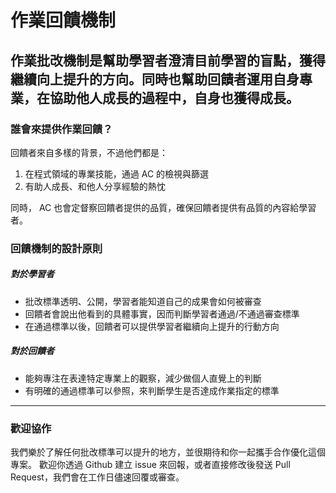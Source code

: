 # 作業回饋機制
作業批改機制是幫助學習者澄清目前學習的盲點，獲得繼續向上提升的方向。同時也幫助回饋者運用自身專業，在協助他人成長的過程中，自身也獲得成長。
---
### 誰會來提供作業回饋？
回饋者來自多樣的背景，不過他們都是：
1. 在程式領域的專業技能，通過 AC 的檢視與篩選
2. 有助人成長、和他人分享經驗的熱忱

同時， AC 也會定督察回饋者提供的品質，確保回饋者提供有品質的內容給學習者。

### 回饋機制的設計原則

##### 對於學習者
* 批改標準透明、公開，學習者能知道自己的成果會如何被審查
* 回饋者會說出他看到的具體事實，因而判斷學習者通過/不通過審查標準
* 在通過標準以後，回饋者可以提供學習者繼續向上提升的行動方向

##### 對於回饋者
* 能夠專注在表達特定專業上的觀察，減少做個人直覺上的判斷
* 有明確的通過標準可以參照，來判斷學生是否達成作業指定的標準

---
### 歡迎協作
我們樂於了解任何批改標準可以提升的地方，並很期待和你一起攜手合作優化這個專案。
歡迎你透過 Github 建立 issue 來回報，或者直接修改後發送 Pull Request，我們會在工作日儘速回覆或審查。
